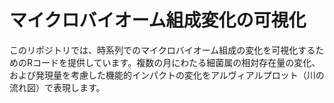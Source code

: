 # マイクロバイオーム組成変化の可視化
このリポジトリでは、時系列でのマイクロバイオーム組成の変化を可視化するためのRコードを提供しています。複数の月にわたる細菌属の相対存在量の変化、および発現量を考慮した機能的インパクトの変化をアルヴィアルプロット（川の流れ図）で表現します。
